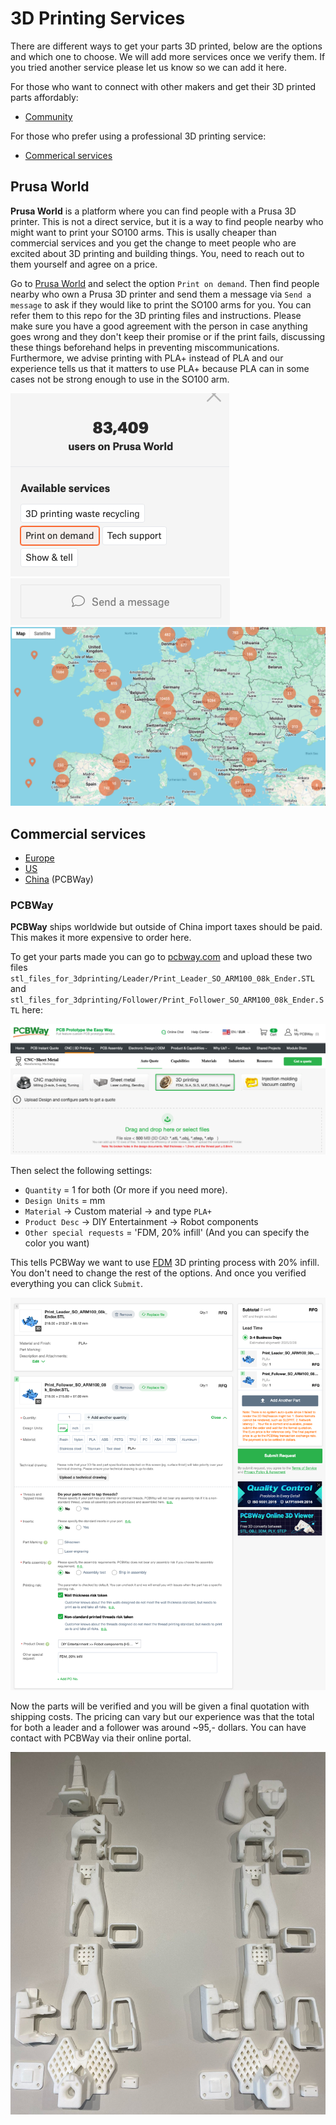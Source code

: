 # 3D Printing Services

There are different ways to get your parts 3D printed, below are the options and which one to choose. We will add more services once we verify them. If you tried another service please let us know so we can add it here.

For those who want to connect with other makers and get their 3D printed parts affordably:
- [Community](#prusa-world)

For those who prefer using a professional 3D printing service:
- [Commerical services](#commercial-services)

## Prusa World
**Prusa World** is a platform where you can find people with a Prusa 3D printer. This is not a direct service, but it is a way to find people nearby who might want to print your SO100 arms. This is usally cheaper than commercial services and you get the change to meet people who are excited about 3D printing and building things. You, need to reach out to them yourself and agree on a price.

Go to [Prusa World](https://world.prusa3d.com) and select the option `Print on demand`. Then find people nearby who own a Prusa 3D printer and send them a message via `Send a message` to ask if they would like to print the SO100 arms for you. You can refer them to this repo for the 3D printing files and instructions. Please make sure you have a good agreement with the person in case anything goes wrong and they don't keep their promise or if the print fails, discussing these things beforehand helps in preventing miscommunications. Furthermore, we advise printing with PLA+ instead of PLA and our experience tells us that it matters to use PLA+ because PLA can in some cases not be strong enough to use in the SO100 arm.

![Prusaworld](./media/3dprinting/prusaworld.png)
![Prusaworld](./media/3dprinting/prusaworld2.png)
![Prusaworld](./media/3dprinting/prusaworld3.png)

## Commercial services

- [Europe](#pcbway)
- [US](#pcbway)
- [China](#pcbway) (PCBWay)

### PCBWay 
**PCBWay** ships worldwide but outside of China import taxes should be paid. This makes it more expensive to order here.

To get your parts made you can go to [pcbway.com](https://www.pcbway.com/rapid-prototyping/manufacture/?type=2) and upload these two files `stl_files_for_3dprinting/Leader/Print_Leader_SO_ARM100_08k_Ender.STL` and `stl_files_for_3dprinting/Follower/Print_Follower_SO_ARM100_08k_Ender.STL` here:

![PCBWay](./media/3dprinting/pcb_way.png)

Then select the following settings:
- `Quantity` = 1 for both (Or more if you need more).
- `Design Units` = mm
- `Material` -> Custom material -> and type `PLA+`
- `Product Desc` -> DIY Entertainment -> Robot components
- `Other special requests` =  'FDM, 20% infill' (And you can specify the color you want)

This tells PCBWay we want to use [FDM](https://www.hubs.com/knowledge-base/what-is-fdm-3d-printing/) 3D printing process with 20% infill. You don't need to change the rest of the options. And once you verified everything you can click `Submit`.

![PCBWay](./media/3dprinting/pcb_way2.png)

Now the parts will be verified and you will be given a final quotation with shipping costs. The pricing can vary but our experience was that the total for both a leader and a follower was around ~95,- dollars. You can have contact with PCBWay via their online portal.

![PCBWay](./media/3dprinting/pcb_way3.png)

